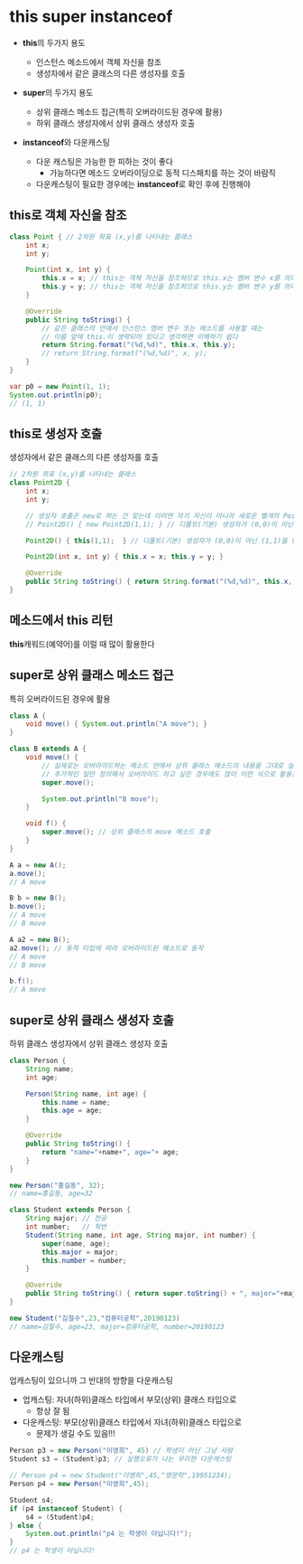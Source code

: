 # this super instanceof

- **this**의 두가지 용도

  - 인스턴스 메소드에서 객체 자신을 참조
  - 생성자에서 같은 클래스의 다른 생성자를 호출

- **super**의 두가지 용도

  - 상위 클래스 메소드 접근(특히 오버라이드된 경우에 활용)
  - 하위 클래스 생성자에서 상위 클래스 생성자 호출

- **instanceof**와 다운캐스팅
  - 다운 캐스팅은 가능한 한 피하는 것이 좋다
    - 가능하다면 메소드 오버라이딩으로 동적 디스패치를 하는 것이 바람직
  - 다운캐스팅이 필요한 경우에는 **instanceof**로 확인 후에 진행해야

## **this**로 객체 자신을 참조

```java
class Point { // 2차원 좌표 (x,y)를 나타내는 클래스
    int x;
    int y;

    Point(int x, int y) {
        this.x = x; // this는 객체 자신을 참조하므로 this.x는 멤버 변수 x를 의미
        this.y = y; // this는 객체 자신을 참조하므로 this.y는 멤버 변수 y를 의미
    }

    @Override
    public String toString() {
        // 같은 클래스의 안에서 인스턴스 멤버 변수 또는 메소드를 사용할 때는
        // 이름 앞에 this.이 생략되어 있다고 생각하면 이해하기 쉽다
        return String.format("(%d,%d)", this.x, this.y);
        // return String.format("(%d,%d)", x, y);
    }
}

var p0 = new Point(1, 1);
System.out.println(p0);
// (1, 1)
```

## **this**로 생성자 호출

생성자에서 같은 클래스의 다른 생성자를 호출

```java
// 2차원 좌표 (x,y)를 나타내는 클래스
class Point2D {
    int x;
    int y;

    // 생성자 호출은 new로 하는 건 맞는데 이러면 자기 자신이 아니라 새로운 별개의 Point2D 객체가 만들어진다
    // Point2D() { new Point2D(1,1); } // 디폴트(기본) 생성자가 (0,0)이 아닌 (1,1)을 만들게 하고 싶다

    Point2D() { this(1,1);  } // 디폴트(기본) 생성자가 (0,0)이 아닌 (1,1)을 만들게 하고 싶다

    Point2D(int x, int y) { this.x = x; this.y = y; }

    @Override
    public String toString() { return String.format("(%d,%d)", this.x, this.y); }
}
```

## 메소드에서 **this** 리턴

**this**캐워드(예약어)를 이럴 때 많이 활용한다

## **super**로 상위 클래스 메소드 접근

특히 오버라이드된 경우에 활용

```java
class A {
    void move() { System.out.println("A move"); }
}

class B extends A {
    void move() {
        // 실제로는 오버라이드하는 메소드 안에서 상위 클래스 메소드의 내용을 그대로 실행시킨 뒤에
        // 추가적인 일만 정의해서 오버라이드 하고 싶은 경우에도 많이 이런 식으로 활용된다
        super.move();

        System.out.println("B move");
    }

    void f() {
        super.move(); // 상위 클래스의 move 메소드 호출
    }
}

A a = new A();
a.move();
// A move

B b = new B();
b.move();
// A move
// B move

A a2 = new B();
a2.move(); // 동적 타입에 따라 오버라이드된 메소드로 동작
// A move
// B move

b.f();
// A move
```

## **super**로 상위 클래스 생성자 호출

하위 클래스 생성자에서 상위 클래스 생성자 호출

```java
class Person {
    String name;
    int age;

    Person(String name, int age) {
        this.name = name;
        this.age = age;
    }

    @Override
    public String toString() {
        return "name="+name+", age="+ age;
    }
}

new Person("홍길동", 32);
// name=홍길동, age=32

class Student extends Person {
    String major; // 전공
    int number;   // 학번
    Student(String name, int age, String major, int number) {
        super(name, age);
        this.major = major;
        this.number = number;
    }

    @Override
    public String toString() { return super.toString() + ", major="+major+", number="+number; }
}

new Student("김철수",23,"컴퓨터공학",20190123)
// name=김철수, age=23, major=컴퓨터공학, number=20190123
```

## 다운캐스팅

업캐스팅이 있으니까 그 반대의 방향을 다운캐스팅

- 업캐스팅: 자녀(하위)클래스 타입에서 부모(상위) 클래스 타입으로
  - 항상 잘 됨
- 다운캐스팅: 부모(상위)클래스 타입에서 자녀(하위)클래스 타입으로
  - 문제가 생길 수도 있음!!!

```java
Person p3 = new Person("이영희", 45) // 학생이 아닌 그냥 사람
Student s3 = (Student)p3; // 실행오류가 나는 무리한 다운캐스팅
```

```java
// Person p4 = new Student("이영희",45,"영문학",19951234);
Person p4 = new Person("이영희",45);

Student s4;
if (p4 instanceof Student) {
    s4 = (Student)p4;
} else {
    System.out.println("p4 는 학생이 아닙니다!");
}
// p4 는 학생이 아닙니다!
```
